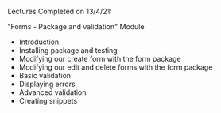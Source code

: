 Lectures Completed on 13/4/21:

"Forms - Package and validation" Module
* Introduction
* Installing package and testing
* Modifying our create form with the form package
* Modifying our edit and delete forms with the form package
* Basic validation
* Displaying errors
* Advanced validation
* Creating snippets